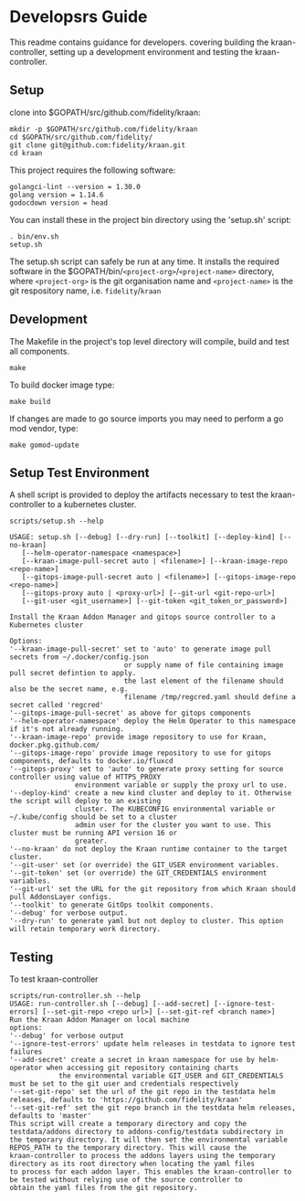 # Developsrs Guide

This readme contains guidance for developers. covering building the kraan-controller, setting up a development environment and testing the kraan-controller.

## Setup

clone into $GOPATH/src/github.com/fidelity/kraan:

    mkdir -p $GOPATH/src/github.com/fidelity/kraan
    cd $GOPATH/src/github.com/fidelity/
    git clone git@github.com:fidelity/kraan.git
    cd kraan

This project requires the following software:

    golangci-lint --version = 1.30.0
    golang version = 1.14.6
    godocdown version = head

You can install these in the project bin directory using the 'setup.sh' script:

    . bin/env.sh
    setup.sh

The setup.sh script can safely be run at any time. It installs the required software in the $GOPATH/bin/`<project-org>`/`<project-name>` directory, where `<project-org>` is the git organisation name and `<project-name>` is the git respository name, i.e. `fidelity`/`kraan`

## Development

The Makefile in the project's top level directory will compile, build and test all components.

    make

To build docker image type:

    make build

If changes are made to go source imports you may need to perform a go mod vendor, type:

    make gomod-update

## Setup Test Environment

A shell script is provided to deploy the artifacts necessary to test the kraan-controller to a kubernetes cluster.

    scripts/setup.sh --help

    USAGE: setup.sh [--debug] [--dry-run] [--toolkit] [--deploy-kind] [--no-kraan]
       [--helm-operator-namespace <namespace>]
       [--kraan-image-pull-secret auto | <filename>] [--kraan-image-repo <repo-name>]
       [--gitops-image-pull-secret auto | <filename>] [--gitops-image-repo <repo-name>]
       [--gitops-proxy auto | <proxy-url>] [--git-url <git-repo-url>]
       [--git-user <git_username>] [--git-token <git_token_or_password>]

    Install the Kraan Addon Manager and gitops source controller to a Kubernetes cluster

    Options:
    '--kraan-image-pull-secret' set to 'auto' to generate image pull secrets from ~/.docker/config.json
                                or supply name of file containing image pull secret defintion to apply.
                                the last element of the filename should also be the secret name, e.g.
                                filename /tmp/regcred.yaml should define a secret called 'regcred'
    '--gitops-image-pull-secret' as above for gitops components
    '--helm-operator-namespace' deploy the Helm Operator to this namespace if it's not already running.
    '--kraan-image-repo' provide image repository to use for Kraan, docker.pkg.github.com/
    '--gitops-image-repo' provide image repository to use for gitops components, defaults to docker.io/fluxcd
    '--gitops-proxy' set to 'auto' to generate proxy setting for source controller using value of HTTPS_PROXY
                    environment variable or supply the proxy url to use.
    '--deploy-kind' create a new kind cluster and deploy to it. Otherwise the script will deploy to an existing
                    cluster. The KUBECONFIG environmental variable or ~/.kube/config should be set to a cluster
                    admin user for the cluster you want to use. This cluster must be running API version 16 or
                    greater.
    '--no-kraan' do not deploy the Kraan runtime container to the target cluster.
    '--git-user' set (or override) the GIT_USER environment variables.
    '--git-token' set (or override) the GIT_CREDENTIALS environment variables.
    '--git-url' set the URL for the git repository from which Kraan should pull AddonsLayer configs.
    '--toolkit' to generate GitOps toolkit components.
    '--debug' for verbose output.
    '--dry-run' to generate yaml but not deploy to cluster. This option will retain temporary work directory.

## Testing

To test kraan-controller

    scripts/run-controller.sh --help
    USAGE: run-controller.sh [--debug] [--add-secret] [--ignore-test-errors] [--set-git-repo <repo url>] [--set-git-ref <branch name>]
    Run the Kraan Addon Manager on local machine
    options:
    '--debug' for verbose output
    '--ignore-test-errors' update helm releases in testdata to ignore test failures
    '--add-secret' create a secret in kraan namespace for use by helm-operator when accessing git repository containing charts
                the environmental variable GIT_USER and GIT_CREDENTIALS must be set to the git user and credentials respectively
    '--set-git-repo' set the url of the git repo in the testdata helm releases, defaults to 'https://github.com/fidelity/kraan'
    '--set-git-ref' set the git repo branch in the testdata helm releases, defaults to 'master'
    This script will create a temporary directory and copy the testdata/addons directory to addons-config/testdata subdirectory in
    the temporary directory. It will then set the environmental variable REPOS_PATH to the temporary directory. This will cause the
    kraan-controller to process the addons layers using the temporary directory as its root directory when locating the yaml files
    to process for each addon layer. This enables the kraan-controller to be tested without relying use of the source controller to
    obtain the yaml files from the git repository.
